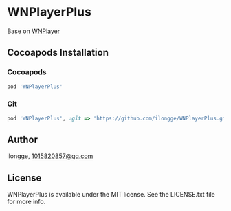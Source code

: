 # WNPlayerPlus


Base on [WNPlayer](https://github.com/zhengwenming/WNPlayer.git)

## Cocoapods Installation

### Cocoapods

```ruby
pod 'WNPlayerPlus'
```
 
### Git

```ruby
pod 'WNPlayerPlus', :git => 'https://github.com/ilongge/WNPlayerPlus.git'
```

## Author

ilongge, 1015820857@qq.com

## License

WNPlayerPlus is available under the MIT license. See the LICENSE.txt file for more info.
